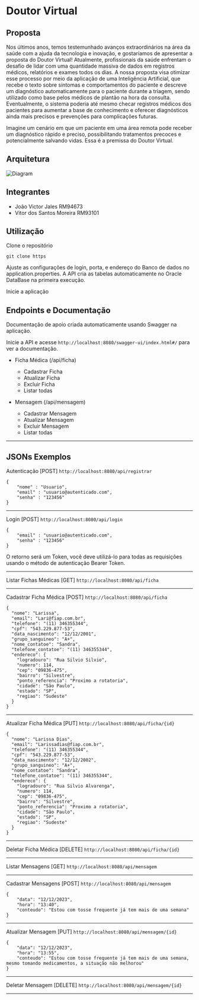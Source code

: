 # Doutor Virtual
## Proposta
Nos últimos anos, temos testemunhado avanços extraordinários na área da saúde com a ajuda da tecnologia e inovação, e gostaríamos de apresentar a proposta do Doutor Virtual!
Atualmente, profissionais da saúde enfrentam o desafio de lidar com uma quantidade massiva de dados em registros médicos, relatórios e exames todos os dias. A nossa proposta visa otimizar esse processo por meio da aplicação de uma Inteligência Artificial, que recebe o texto sobre sintomas e comportamentos do paciente e descreve um diagnóstico automaticamente para o paciente durante a triagem, sendo utilizado como base pelos médicos de plantão na hora da consulta. Eventualmente, o sistema poderia até mesmo checar registros médicos dos pacientes para aumentar a base de conhecimento e oferecer diagnósticos ainda mais precisos e prevenções para complicações futuras.

Imagine um cenário em que um paciente em uma área remota pode receber um diagnóstico rápido e preciso, possibilitando tratamentos precoces e potencialmente salvando vidas. Essa é a premissa do Doutor Virtual.


## Arquitetura
![Diagram](https://i.imgur.com/sKhc9au.png)

## Integrantes
* João Victor Jales RM94673
* Vitor dos Santos Moreira RM93101

## Utilização

Clone o repositório

`git clone https`

Ajuste as configurações de login, porta, e endereço do Banco de dados no application.properties.
A API cria as tabelas automaticamente no Oracle DataBase na primeira execução.

Inicie a aplicação

## Endpoints e Documentação
Documentação de apoio criada automaticamente usando Swagger na aplicação.

Inicie a API e acesse `http://localhost:8080/swagger-ui/index.html#/` para ver a documentação.

* Ficha Médica (/api/ficha)
    * Cadastrar Ficha
    * Atualizar Ficha
    * Excluir Ficha
    * Listar todas
    
* Mensagem (/api/mensagem)
    * Cadastrar Mensagem
    * Atualizar Mensagem
    * Excluir Mensagem
    * Listar todas
---


## JSONs Exemplos

Autenticação [POST]
`http://localhost:8080/api/registrar`

```
{
	"nome" : "Usuario",
	"email" : "usuario@autenticado.com",
	"senha" : "123456"
}
```

---

Login [POST]
`http://localhost:8080/api/login`

```
{
	"email" : "usuario@autenticado.com",
	"senha" : "123456"
}
```
O retorno será um Token, você deve utilizá-lo para todas as requisições usando o método de autenticação Bearer Token.

---

Listar Fichas Médicas [GET]
`http://localhost:8080/api/ficha`

---

Cadastrar Ficha Médica [POST]
`http://localhost:8080/api/ficha`

```
{
  "nome": "Larissa",
  "email": "Lari@fiap.com.br",
  "telefone": "(11) 346355344",
  "cpf": "543.229.877-53",
  "data_nascimento": "12/12/2001",
  "grupo_sanguineo": "A+",
  "nome_contatoe": "Sandra",
  "telefone_contatoe": "(11) 346355344",
  "endereco": {
    "logradouro": "Rua Silvio Silvio",
	"numero": 114,
	"cep": "09836-475",
	"bairro": "Silvestre",
	"ponto_referencia": "Proximo a rotatoria",
	"cidade": "São Paulo",
	"estado": "SP",
	"regiao": "Sudeste"
  }
}
```

---

Atualizar Ficha Médica [PUT]
`http://localhost:8080/api/ficha/{id}`

```
{
  "nome": "Larissa Dias",
  "email": "Larissadias@fiap.com.br",
  "telefone": "(11) 346355344",
  "cpf": "543.229.877-53",
  "data_nascimento": "12/12/2002",
  "grupo_sanguineo": "A+",
  "nome_contatoe": "Sandra",
  "telefone_contatoe": "(11) 346355344",
  "endereco": {
    "logradouro": "Rua Silvio Alvarenga",
	"numero": 114,
	"cep": "09836-475",
	"bairro": "Silvestre",
	"ponto_referencia": "Proximo a rotatoria",
	"cidade": "São Paulo",
	"estado": "SP",
	"regiao": "Sudeste"
  }
}
```

---

Deletar Ficha Médica [DELETE]
`http://localhost:8080/api/ficha/{id}`

---


Listar Mensagens [GET]
`http://localhost:8080/api/mensagem`

---

Cadastrar Mensagens [POST]
`http://localhost:8080/api/mensagem`

```
{
    "data": "12/12/2023",
    "hora": "13:40",
    "conteudo": "Estou com tosse frequente já tem mais de uma semana"
}
```

---

Atualizar Mensagem [PUT]
`http://localhost:8080/api/mensagem/{id}`

```
{
    "data": "12/12/2023",
    "hora": "13:55",
    "conteudo": "Estou com tosse frequente já tem mais de uma semana, mesmo tomando medicamentos, a situação não melhorou"
}
```

---

Deletar Mensagem [DELETE]
`http://localhost:8080/api/mensagem/{id}`

---


